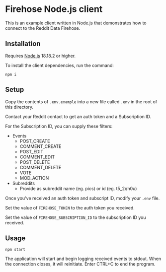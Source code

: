 # Firehose Node.js client

This is an example client written in Node.js that demonstrates how to connect to the Reddit Data Firehose.

## Installation

Requires [Node.js](https://www.nodejs.org) 18.18.2 or higher.

To install the client dependencies, run the command:

`npm i`

## Setup

Copy the contents of `.env.example` into a new file called `.env` in the root of this directory.

Contact your Reddit contact to get an auth token and a Subscription ID.

For the Subscription ID, you can supply these filters:

- Events
  - POST_CREATE
  - COMMENT_CREATE
  - POST_EDIT
  - COMMENT_EDIT
  - POST_DELETE
  - COMMENT_DELETE
  - VOTE
  - MOD_ACTION
- Subreddits
  - Provide as subreddit name (eg. pics) or id (eg. t5_2qh0u)

Once you've received an auth token and subscript ID, modify your `.env` file.

Set the value of `FIREHOSE_TOKEN` to the auth token you received.

Set the value of `FIREHOSE_SUBSCRIPTION_ID` to the subscription ID you received.

## Usage

`npm start`

The application will start and begin logging received events to stdout. When the connection closes, it will reinitiate. Enter CTRL+C to end the program.
